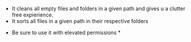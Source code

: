 
- It cleans all empty files and folders in a given path and gives u a clutter free expierience.
- It sorts all files in a given path in their respective folders
* Be sure to use it with elevated permissions *
